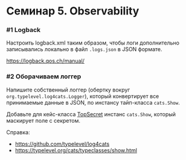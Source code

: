 
# Семинар 5. Observability

### #1 Logback

Настроить logback.xml таким образом, чтобы логи дополнительно записывались локально в файл `.logs.json` в JSON формате.

https://logback.qos.ch/manual/

### #2 Оборачиваем логгер

Напишите собственный логгер (обертку вокруг `org.typelevel.log4cats.Logger`), который конвертирует все принимаемые данные в JSON, по инстансу тайп-класса `cats.Show`.

Добавьте для кейс-класса [TopSecret](src/main/scala/lab5/domain/TopSecret.scala) инстанс `cats.Show`, который маскирует поле с секретом.

Справка:
- https://github.com/typelevel/log4cats
- https://typelevel.org/cats/typeclasses/show.html
